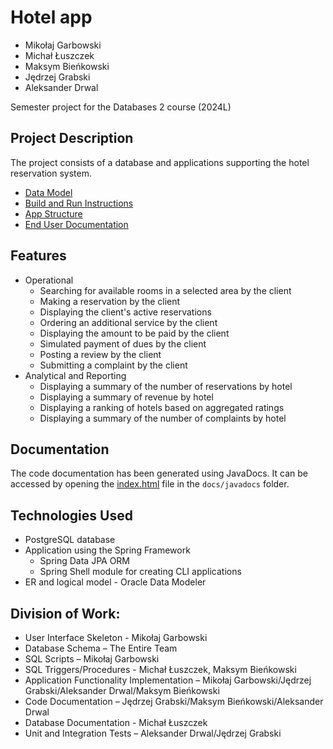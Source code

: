
# Hotel app

* Mikołaj Garbowski
* Michał Łuszczek
* Maksym Bieńkowski
* Jędrzej Grabski
* Aleksander Drwal


Semester project for the Databases 2 course (2024L)

## Project Description
The project consists of a database and applications supporting the hotel reservation system.

* [Data Model](./docs/data-model.md)
* [Build and Run Instructions](./docs/build-and-run.md)
* [App Structure](./docs/app-structure.md)
* [End User Documentation](./docs/end-user-documentation.md)

## Features
* Operational
  * Searching for available rooms in a selected area by the client
  * Making a reservation by the client
  * Displaying the client's active reservations
  * Ordering an additional service by the client
  * Displaying the amount to be paid by the client
  * Simulated payment of dues by the client
  * Posting a review by the client
  * Submitting a complaint by the client
* Analytical and Reporting
  * Displaying a summary of the number of reservations by hotel
  * Displaying a summary of revenue by hotel
  * Displaying a ranking of hotels based on aggregated ratings
  * Displaying a summary of the number of complaints by hotel

## Documentation
The code documentation has been generated using JavaDocs.
It can be accessed by opening the [index.html](docs/javadocs/index.html) file in the `docs/javadocs` folder.

## Technologies Used
* PostgreSQL database
* Application using the Spring Framework
  * Spring Data JPA ORM
  * Spring Shell module for creating CLI applications
* ER and logical model - Oracle Data Modeler

## Division of Work:

* User Interface Skeleton - Mikołaj Garbowski
* Database Schema – The Entire Team
* SQL Scripts – Mikołaj Garbowski
* SQL Triggers/Procedures - Michał Łuszczek, Maksym Bieńkowski
* Application Functionality Implementation – Mikołaj Garbowski/Jędrzej Grabski/Aleksander Drwal/Maksym Bieńkowski
* Code Documentation – Jędrzej Grabski/Maksym Bieńkowski/Aleksander Drwal
* Database Documentation - Michał Łuszczek
* Unit and Integration Tests – Aleksander Drwal/Jędrzej Grabski

